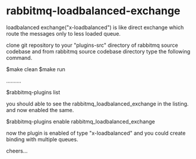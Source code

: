 rabbitmq-loadbalanced-exchange
==============================

loadbalanced exchange("x-loadbalanced") is like direct exchange which route the messages only to less loaded queue.

clone git repository to your "plugins-src" directory of rabbitmq source codebase and from rabbitmq source codebase directory type the following command.

$make clean
$make run

..........

$rabbitmq-plugins list 

you should able to see the rabbitmq_loadbalanced_exchange in the listing.
and now enabled the same.

$rabbitmq-plugins enable rabbitmq_loadbalanced_exchange

now the plugin is enabled of type "x-loadbalanced" and you could create binding with multiple queues.

 
 
cheers...




